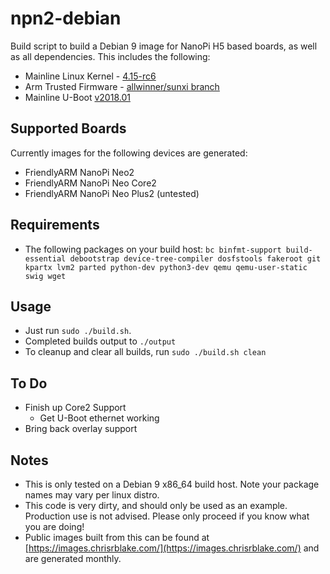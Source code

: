 # npn2-debian

Build script to build a Debian 9 image for NanoPi H5 based boards, as well as all dependencies. This includes the following:

- Mainline Linux Kernel - [4.15-rc6](https://git.kernel.org/pub/scm/linux/kernel/git/torvalds/linux.git/tag/?h=v4.15-rc6)
- Arm Trusted Firmware - [allwinner/sunxi branch](https://github.com/apritzel/arm-trusted-firmware/tree/allwinner)
- Mainline U-Boot [v2018.01](https://github.com/u-boot/u-boot/tree/v2018.01)

## Supported Boards
Currently images for the following devices are generated:
* FriendlyARM NanoPi Neo2
* FriendlyARM NanoPi Neo Core2
* FriendlyARM NanoPi Neo Plus2 (untested)

## Requirements

- The following packages on your build host: `bc binfmt-support build-essential debootstrap device-tree-compiler dosfstools fakeroot git kpartx lvm2 parted python-dev python3-dev qemu qemu-user-static swig wget`

## Usage
- Just run `sudo ./build.sh`.
- Completed builds output to `./output`
- To cleanup and clear all builds, run `sudo ./build.sh clean`

## To Do
* Finish up Core2 Support
  - Get U-Boot ethernet working
* Bring back overlay support

## Notes

- This is only tested on a Debian 9 x86_64 build host. Note your package names may vary per linux distro.
- This code is very dirty, and should only be used as an example. Production use is not advised. Please only proceed if you know what you are doing!
- Public images built from this can be found at [https://images.chrisrblake.com/](https://images.chrisrblake.com/) and are generated monthly.
